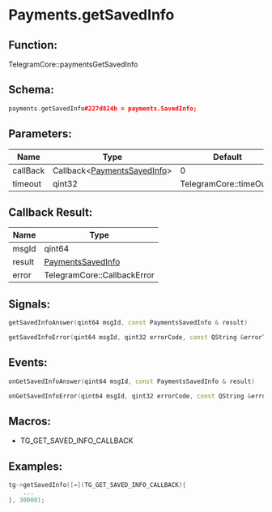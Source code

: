 # Payments.getSavedInfo

## Function:

TelegramCore::paymentsGetSavedInfo

## Schema:

```c++
payments.getSavedInfo#227d824b = payments.SavedInfo;
```
## Parameters:

|Name|Type|Default|
|----|----|-------|
|callBack|Callback&lt;[PaymentsSavedInfo](../../types/paymentssavedinfo.md)&gt;|0|
|timeout|qint32|TelegramCore::timeOut()|

## Callback Result:

|Name|Type|
|----|----|
|msgId|qint64|
|result|[PaymentsSavedInfo](../../types/paymentssavedinfo.md)|
|error|TelegramCore::CallbackError|

## Signals:

```c++
getSavedInfoAnswer(qint64 msgId, const PaymentsSavedInfo & result)
```
```c++
getSavedInfoError(qint64 msgId, qint32 errorCode, const QString &errorText)
```

## Events:

```c++
onGetSavedInfoAnswer(qint64 msgId, const PaymentsSavedInfo & result)
```
```c++
onGetSavedInfoError(qint64 msgId, qint32 errorCode, const QString &errorText)
```

## Macros:

* TG_GET_SAVED_INFO_CALLBACK

## Examples:

```c++
tg->getSavedInfo([=](TG_GET_SAVED_INFO_CALLBACK){
    ...
}, 30000);
```
